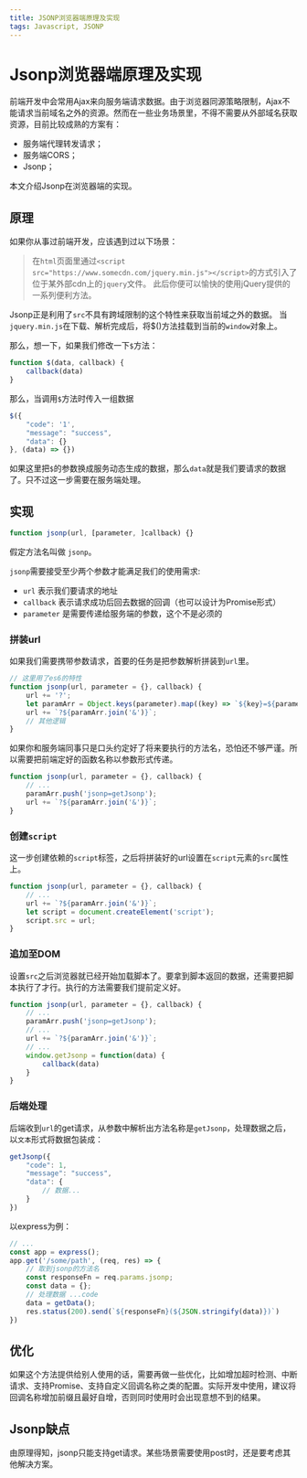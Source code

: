 ```yaml
---
title: JSONP浏览器端原理及实现
tags: Javascript, JSONP
---
```


# Jsonp浏览器端原理及实现
前端开发中会常用Ajax来向服务端请求数据。由于浏览器同源策略限制，Ajax不能请求当前域名之外的资源。然而在一些业务场景里，不得不需要从外部域名获取资源，目前比较成熟的方案有：

- 服务端代理转发请求；
- 服务端CORS；
- Jsonp；

本文介绍Jsonp在浏览器端的实现。

<!-- more -->

## 原理
如果你从事过前端开发，应该遇到过以下场景：

> 在`html`页面里通过`<script src="https://www.somecdn.com/jquery.min.js"></script>`的方式引入了位于某外部cdn上的`jquery`文件。
> 此后你便可以愉快的使用jQuery提供的一系列便利方法。

Jsonp正是利用了`src`不具有跨域限制的这个特性来获取当前域之外的数据。 当`jquery.min.js`在下载、解析完成后，将$()方法挂载到当前的`window`对象上。

那么，想一下，如果我们修改一下`$`方法：

```js
function $(data, callback) {
    callback(data) 
}
```

那么，当调用`$`方法时传入一组数据

```js
$({ 
    "code": '1',
    "message": "success",
    "data": {}
}, (data) => {})
```

如果这里把`$`的参数换成服务动态生成的数据，那么`data`就是我们要请求的数据了。只不过这一步需要在服务端处理。

## 实现

```js
function jsonp(url, [parameter, ]callback) {}
```

假定方法名叫做 `jsonp`。

`jsonp`需要接受至少两个参数才能满足我们的使用需求:
- `url` 表示我们要请求的地址
- `callback` 表示请求成功后回去数据的回调（也可以设计为Promise形式）
- `parameter` 是需要传递给服务端的参数，这个不是必须的

### 拼装url

如果我们需要携带参数请求，首要的任务是把参数解析拼装到`url`里。

```js
// 这里用了es6的特性
function jsonp(url, parameter = {}, callback) {
    url += '?';
    let paramArr = Object.keys(parameter).map((key) => `${key}=${parameter[key]}`);
    url += `?${paramArr.join('&')}`;
    // 其他逻辑
}
```

如果你和服务端同事只是口头约定好了将来要执行的方法名，恐怕还不够严谨。所以需要把前端定好的函数名称以参数形式传递。

```js
function jsonp(url, parameter = {}, callback) {
    // ...
    paramArr.push('jsonp=getJsonp');
    url += `?${paramArr.join('&')}`;
}
```

### 创建`script`

这一步创建依赖的`script`标签，之后将拼装好的url设置在`script`元素的`src`属性上。

```js
function jsonp(url, parameter = {}, callback) {
    // ...
    url += `?${paramArr.join('&')}`;
    let script = document.createElement('script');
    script.src = url;
}
```

### 追加至DOM

设置`src`之后浏览器就已经开始加载脚本了。要拿到脚本返回的数据，还需要把脚本执行了才行。执行的方法需要我们提前定义好。

```js
function jsonp(url, parameter = {}, callback) {
    // ...
    paramArr.push('jsonp=getJsonp');
    // ...
    url += `?${paramArr.join('&')}`;
    // ...
    window.getJsonp = function(data) {
        callback(data)
    }
}
```
### 后端处理

后端收到`url`的get请求，从参数中解析出方法名称是`getJsonp`，处理数据之后，以`文本`形式将数据包装成：

```js
getJsonp({
    "code": 1,
    "message": "success",
    "data": {
        // 数据...
    }
})
```

以express为例：

```js
// ...
const app = express();
app.get('/some/path', (req, res) => {
    // 取到jsonp的方法名
    const responseFn = req.params.jsonp;
    const data = {}; 
    // 处理数据 ...code
    data = getData();
    res.status(200).send(`${responseFn}(${JSON.stringify(data)})`)
})
```

## 优化
如果这个方法提供给别人使用的话，需要再做一些优化，比如增加超时检测、中断请求、支持Promise、支持自定义回调名称之类的配置。实际开发中使用，建议将回调名称增加前缀且最好自增，否则同时使用时会出现意想不到的结果。

## Jsonp缺点
由原理得知，jsonp只能支持get请求。某些场景需要使用post时，还是要考虑其他解决方案。
